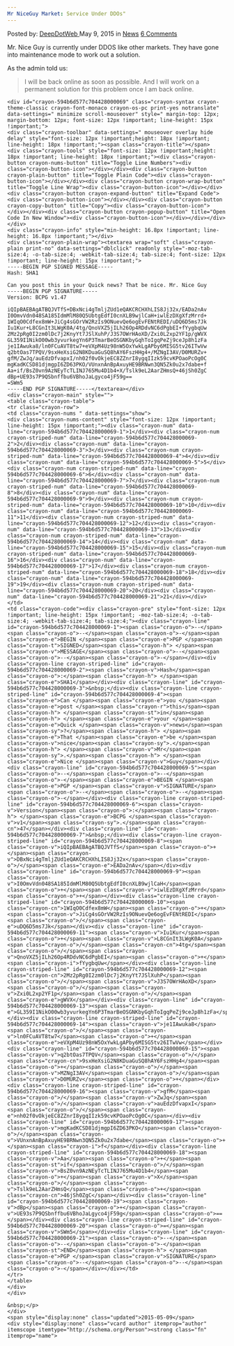 ```yaml
---
Mr NiceGuy Market: Service Under DDOs"
---
```

<article class="post-listing post-10230 post type-post status-publish format-standard hentry category-news">
    <div class="post-inner">
        <span>Posted by: <a href="https://www.deepdotweb.com/author/admin/" title="">DeepDotWeb </a></span>
    <span>May 9, 2015</span>
    <span>in <a href="https://www.deepdotweb.com/category/news/" rel="category tag">News</a></span>
    <span><a href="https://www.deepdotweb.com/2015/05/09/mr-niceguy-market-service-under-ddos/#comments">6 Comments</a></span>
    </p>
    <div class="clear"></div>
    <div class="entry">
    <p>Mr. Nice Guy is currently under DDOS like other markets. They have gone into maintenance mode to work out a solution.</p>
    <p>As the admin told us:</p>
    <blockquote><p>I will be back online as soon as possible. And I will work on a permanent solution for this problem once I am back online.</p></blockquote>
    
    <div id="crayon-594b6d577c704428000069" class="crayon-syntax crayon-theme-classic crayon-font-monaco crayon-os-pc print-yes notranslate" data-settings=" minimize scroll-mouseover" style=" margin-top: 12px; margin-bottom: 12px; font-size: 12px !important; line-height: 15px !important;">
    <div class="crayon-toolbar" data-settings=" mouseover overlay hide delay" style="font-size: 12px !important;height: 18px !important; line-height: 18px !important;"><span class="crayon-title"></span>
    <div class="crayon-tools" style="font-size: 12px !important;height: 18px !important; line-height: 18px !important;"><div class="crayon-button crayon-nums-button" title="Toggle Line Numbers"><div class="crayon-button-icon"></div></div><div class="crayon-button crayon-plain-button" title="Toggle Plain Code"><div class="crayon-button-icon"></div></div><div class="crayon-button crayon-wrap-button" title="Toggle Line Wrap"><div class="crayon-button-icon"></div></div><div class="crayon-button crayon-expand-button" title="Expand Code"><div class="crayon-button-icon"></div></div><div class="crayon-button crayon-copy-button" title="Copy"><div class="crayon-button-icon"></div></div><div class="crayon-button crayon-popup-button" title="Open Code In New Window"><div class="crayon-button-icon"></div></div></div></div>
    <div class="crayon-info" style="min-height: 16.8px !important; line-height: 16.8px !important;"></div>
    <div class="crayon-plain-wrap"><textarea wrap="soft" class="crayon-plain print-no" data-settings="dblclick" readonly style="-moz-tab-size:4; -o-tab-size:4; -webkit-tab-size:4; tab-size:4; font-size: 12px !important; line-height: 15px !important;">
    -----BEGIN PGP SIGNED MESSAGE-----
    Hash: SHA1
    
    Can you post this in your Quick news? That be nice. Mr. Nice Guy
    -----BEGIN PGP SIGNATURE-----
    Version: BCPG v1.47
    
    iQIpBAEBAgATBQJVTfS+DBxNci4gTmljZUd1eQAKCRCHXhLIS8Jj32x/EADa2nAv
    I0OmvVdn048SA185IdmMlM80Q5UbtgEdfI0cnXLB9wjlCaH+iwlEzDXgXfzMrrd+
    1WIqO0Cdfex8mW+JiCg4sGOrVW2RzIs9ONuevQe6ogEvFENtREDI/uDQ6D5ms7Jk
    Iu1Kur+L8CGnIt3LWgK0A/4tg/QnoVXZ5jILh26Op4RDdvNC6dPgbEI+fYygbqUw
    2Mz2pRg0I2zm0lDc7j2KnyYt7JSlXuhP/J3S7OWrHAoXD/Zxi0L2xp2YF1p/gWVX
    GL359I1NikO00wb3yvurkegYn6P3TmarBeOSGNKbyGqhToIgqPeZj9ceJp8h1zFa
    je1IAwuka8/ln0FCuAVT8tw7+eVXpM4Uz98nW5OxYwkLgAPby6MISG5tv26ITwVw
    q2btOas7TPQV/9sxHeXsiG2N8KDuaGuSQ8hAY6FszHHg4+/MZNgI3AV/D0MURZv+
    gfM/ZwJq/auEdzDfvapxI/nh02f0vOkjeEC8ZZnrI8ygqIIzk59cvKPOaoPcOg0C
    mgKadKCSD81djmgpI6ZD63PKO/VUnxnAnBpAxuyHE9BRNwn3QN5Zk0u2x7dabe+f
    Aa+if/BsZ0vn9AzNEyTcTLINJ765Mu4D1b4+X/Tslk9eL2AarZHmsQ+46jSh0ZgC
    dBp+UE93s7P9QSbnffbu6VBhoJaLgyco4jF59g==
    =SWm5
    -----END PGP SIGNATURE-----</textarea></div>
    <div class="crayon-main" style="">
    <table class="crayon-table">
    <tr class="crayon-row">
    <td class="crayon-nums " data-settings="show">
    <div class="crayon-nums-content" style="font-size: 12px !important; line-height: 15px !important;"><div class="crayon-num" data-line="crayon-594b6d577c704428000069-1">1</div><div class="crayon-num crayon-striped-num" data-line="crayon-594b6d577c704428000069-2">2</div><div class="crayon-num" data-line="crayon-594b6d577c704428000069-3">3</div><div class="crayon-num crayon-striped-num" data-line="crayon-594b6d577c704428000069-4">4</div><div class="crayon-num" data-line="crayon-594b6d577c704428000069-5">5</div><div class="crayon-num crayon-striped-num" data-line="crayon-594b6d577c704428000069-6">6</div><div class="crayon-num" data-line="crayon-594b6d577c704428000069-7">7</div><div class="crayon-num crayon-striped-num" data-line="crayon-594b6d577c704428000069-8">8</div><div class="crayon-num" data-line="crayon-594b6d577c704428000069-9">9</div><div class="crayon-num crayon-striped-num" data-line="crayon-594b6d577c704428000069-10">10</div><div class="crayon-num" data-line="crayon-594b6d577c704428000069-11">11</div><div class="crayon-num crayon-striped-num" data-line="crayon-594b6d577c704428000069-12">12</div><div class="crayon-num" data-line="crayon-594b6d577c704428000069-13">13</div><div class="crayon-num crayon-striped-num" data-line="crayon-594b6d577c704428000069-14">14</div><div class="crayon-num" data-line="crayon-594b6d577c704428000069-15">15</div><div class="crayon-num crayon-striped-num" data-line="crayon-594b6d577c704428000069-16">16</div><div class="crayon-num" data-line="crayon-594b6d577c704428000069-17">17</div><div class="crayon-num crayon-striped-num" data-line="crayon-594b6d577c704428000069-18">18</div><div class="crayon-num" data-line="crayon-594b6d577c704428000069-19">19</div><div class="crayon-num crayon-striped-num" data-line="crayon-594b6d577c704428000069-20">20</div><div class="crayon-num" data-line="crayon-594b6d577c704428000069-21">21</div></div>
    </td>
    <td class="crayon-code"><div class="crayon-pre" style="font-size: 12px !important; line-height: 15px !important; -moz-tab-size:4; -o-tab-size:4; -webkit-tab-size:4; tab-size:4;"><div class="crayon-line" id="crayon-594b6d577c704428000069-1"><span class="crayon-o">--</span><span class="crayon-o">--</span><span class="crayon-o">-</span><span class="crayon-e">BEGIN </span><span class="crayon-e">PGP </span><span class="crayon-t">SIGNED</span><span class="crayon-h"> </span><span class="crayon-v">MESSAGE</span><span class="crayon-o">--</span><span class="crayon-o">--</span><span class="crayon-o">-</span></div><div class="crayon-line crayon-striped-line" id="crayon-594b6d577c704428000069-2"><span class="crayon-v">Hash</span><span class="crayon-o">:</span><span class="crayon-h"> </span><span class="crayon-e">SHA1</span></div><div class="crayon-line" id="crayon-594b6d577c704428000069-3">&nbsp;</div><div class="crayon-line crayon-striped-line" id="crayon-594b6d577c704428000069-4"><span class="crayon-e">Can </span><span class="crayon-e">you </span><span class="crayon-e">post </span><span class="crayon-r">this</span><span class="crayon-h"> </span><span class="crayon-st">in</span><span class="crayon-h"> </span><span class="crayon-e">your </span><span class="crayon-e">Quick </span><span class="crayon-v">news</span><span class="crayon-sy">?</span><span class="crayon-h"> </span><span class="crayon-e">That </span><span class="crayon-e">be </span><span class="crayon-v">nice</span><span class="crayon-sy">.</span><span class="crayon-h"> </span><span class="crayon-v">Mr</span><span class="crayon-sy">.</span><span class="crayon-h"> </span><span class="crayon-e">Nice </span><span class="crayon-v">Guy</span></div><div class="crayon-line" id="crayon-594b6d577c704428000069-5"><span class="crayon-o">--</span><span class="crayon-o">--</span><span class="crayon-o">-</span><span class="crayon-e">BEGIN </span><span class="crayon-e">PGP </span><span class="crayon-v">SIGNATURE</span><span class="crayon-o">--</span><span class="crayon-o">--</span><span class="crayon-o">-</span></div><div class="crayon-line crayon-striped-line" id="crayon-594b6d577c704428000069-6"><span class="crayon-v">Version</span><span class="crayon-o">:</span><span class="crayon-h"> </span><span class="crayon-e">BCPG </span><span class="crayon-v">v1</span><span class="crayon-sy">.</span><span class="crayon-cn">47</span></div><div class="crayon-line" id="crayon-594b6d577c704428000069-7">&nbsp;</div><div class="crayon-line crayon-striped-line" id="crayon-594b6d577c704428000069-8"><span class="crayon-v">iQIpBAEBAgATBQJVTfS</span><span class="crayon-o">+</span><span class="crayon-v">DBxNci4gTmljZUd1eQAKCRCHXhLIS8Jj32x</span><span class="crayon-o">/</span><span class="crayon-e">EADa2nAv</span></div><div class="crayon-line" id="crayon-594b6d577c704428000069-9"><span class="crayon-v">I0OmvVdn048SA185IdmMlM80Q5UbtgEdfI0cnXLB9wjlCaH</span><span class="crayon-o">+</span><span class="crayon-v">iwlEzDXgXfzMrrd</span><span class="crayon-o">+</span></div><div class="crayon-line crayon-striped-line" id="crayon-594b6d577c704428000069-10"><span class="crayon-cn">1WIqO0Cdfex8mW</span><span class="crayon-o">+</span><span class="crayon-v">JiCg4sGOrVW2RzIs9ONuevQe6ogEvFENtREDI</span><span class="crayon-o">/</span><span class="crayon-e">uDQ6D5ms7Jk</span></div><div class="crayon-line" id="crayon-594b6d577c704428000069-11"><span class="crayon-v">Iu1Kur</span><span class="crayon-o">+</span><span class="crayon-v">L8CGnIt3LWgK0A</span><span class="crayon-o">/</span><span class="crayon-cn">4tg</span><span class="crayon-o">/</span><span class="crayon-v">QnoVXZ5jILh26Op4RDdvNC6dPgbEI</span><span class="crayon-o">+</span><span class="crayon-i">fYygbqUw</span></div><div class="crayon-line crayon-striped-line" id="crayon-594b6d577c704428000069-12"><span class="crayon-cn">2Mz2pRg0I2zm0lDc7j2KnyYt7JSlXuhP</span><span class="crayon-o">/</span><span class="crayon-v">J3S7OWrHAoXD</span><span class="crayon-o">/</span><span class="crayon-v">Zxi0L2xp2YF1p</span><span class="crayon-o">/</span><span class="crayon-e">gWVX</span></div><div class="crayon-line" id="crayon-594b6d577c704428000069-13"><span class="crayon-e">GL359I1NikO00wb3yvurkegYn6P3TmarBeOSGNKbyGqhToIgqPeZj9ceJp8h1zFa</span></div><div class="crayon-line crayon-striped-line" id="crayon-594b6d577c704428000069-14"><span class="crayon-v">je1IAwuka8</span><span class="crayon-o">/</span><span class="crayon-v">ln0FCuAVT8tw7</span><span class="crayon-o">+</span><span class="crayon-e">eVXpM4Uz98nW5OxYwkLgAPby6MISG5tv26ITwVw</span></div><div class="crayon-line" id="crayon-594b6d577c704428000069-15"><span class="crayon-v">q2btOas7TPQV</span><span class="crayon-o">/</span><span class="crayon-cn">9sxHeXsiG2N8KDuaGuSQ8hAY6FszHHg4</span><span class="crayon-o">+</span><span class="crayon-o">/</span><span class="crayon-v">MZNgI3AV</span><span class="crayon-o">/</span><span class="crayon-v">D0MURZv</span><span class="crayon-o">+</span></div><div class="crayon-line crayon-striped-line" id="crayon-594b6d577c704428000069-16"><span class="crayon-v">gfM</span><span class="crayon-o">/</span><span class="crayon-v">ZwJq</span><span class="crayon-o">/</span><span class="crayon-v">auEdzDfvapxI</span><span class="crayon-o">/</span><span class="crayon-e">nh02f0vOkjeEC8ZZnrI8ygqIIzk59cvKPOaoPcOg0C</span></div><div class="crayon-line" id="crayon-594b6d577c704428000069-17"><span class="crayon-v">mgKadKCSD81djmgpI6ZD63PKO</span><span class="crayon-o">/</span><span class="crayon-v">VUnxnAnBpAxuyHE9BRNwn3QN5Zk0u2x7dabe</span><span class="crayon-o">+</span><span class="crayon-i">f</span></div><div class="crayon-line crayon-striped-line" id="crayon-594b6d577c704428000069-18"><span class="crayon-v">Aa</span><span class="crayon-o">+</span><span class="crayon-st">if</span><span class="crayon-o">/</span><span class="crayon-v">BsZ0vn9AzNEyTcTLINJ765Mu4D1b4</span><span class="crayon-o">+</span><span class="crayon-v">X</span><span class="crayon-o">/</span><span class="crayon-v">Tslk9eL2AarZHmsQ</span><span class="crayon-o">+</span><span class="crayon-cn">46jSh0ZgC</span></div><div class="crayon-line" id="crayon-594b6d577c704428000069-19"><span class="crayon-v">dBp</span><span class="crayon-o">+</span><span class="crayon-v">UE93s7P9QSbnffbu6VBhoJaLgyco4jF59g</span><span class="crayon-o">==</span></div><div class="crayon-line crayon-striped-line" id="crayon-594b6d577c704428000069-20"><span class="crayon-o">=</span><span class="crayon-v">SWm5</span></div><div class="crayon-line" id="crayon-594b6d577c704428000069-21"><span class="crayon-o">--</span><span class="crayon-o">--</span><span class="crayon-o">-</span><span class="crayon-st">END</span><span class="crayon-h"> </span><span class="crayon-e">PGP </span><span class="crayon-v">SIGNATURE</span><span class="crayon-o">--</span><span class="crayon-o">--</span><span class="crayon-o">-</span></div></div></td>
    </tr>
    </table>
    </div>
    </div>
    
    &nbsp;</p>
    </div>
    <span style="display:none" class="updated">2015-05-09</span>
    <div style="display:none" class="vcard author" itemprop="author" itemscope itemtype="http://schema.org/Person"><strong class="fn" itemprop="name">
    
